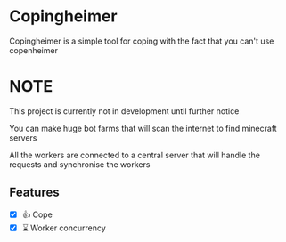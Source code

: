# Copingheimer

Copingheimer is a simple tool for coping with the fact that you can't use copenheimer

# NOTE
This project is currently not in development until further notice

You can make huge bot farms that will scan the internet to find minecraft servers

All the workers are connected to a central server that will handle the requests and synchronise the workers

## Features

- [x] 👍 Cope
- [x] ⌛ Worker concurrency
